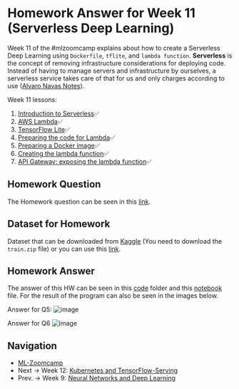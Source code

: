 # Homework Answer for Week 11 (Serverless Deep Learning)
Week 11 of the #mlzoomcamp explains about how to create a Serverless Deep Learning using `Dockerfile`, `tflite`, and `lambda function`.  **Serverless** is the concept of removing infrastructure considerations for deploying code. Instead of having to manage servers and infrastructure by ourselves, a serverless service takes care of that for us and only charges according to use ([Alvaro Navas Notes](https://github.com/ziritrion/ml-zoomcamp/blob/main/notes/09_serverless.md)).

Week 11 lessons:
1. [Introduction to Serverless](https://github.com/alexeygrigorev/mlbookcamp-code/blob/master/course-zoomcamp/09-serverless/01-intro.md):white_check_mark:
2. [AWS Lambda](https://github.com/alexeygrigorev/mlbookcamp-code/blob/master/course-zoomcamp/09-serverless/02-aws-lambda.md):white_check_mark:
3. [TensorFlow Lite](https://github.com/alexeygrigorev/mlbookcamp-code/blob/master/course-zoomcamp/09-serverless/03-tensorflow-lite.md):white_check_mark:
4. [Preparing the code for Lambda](https://github.com/alexeygrigorev/mlbookcamp-code/blob/master/course-zoomcamp/09-serverless/04-preparing-code.md):white_check_mark:
5. [Preparing a Docker image](https://github.com/alexeygrigorev/mlbookcamp-code/blob/master/course-zoomcamp/09-serverless/05-docker-image.md):white_check_mark:
6. [Creating the lambda function](https://github.com/alexeygrigorev/mlbookcamp-code/blob/master/course-zoomcamp/09-serverless/06-creating-lambda.md):white_check_mark:
7. [API Gateway: exposing the lambda function](https://github.com/alexeygrigorev/mlbookcamp-code/blob/master/course-zoomcamp/09-serverless/07-api-gateway.md):white_check_mark:

## Homework Question
The Homework question can be seen in this [link](https://github.com/alexeygrigorev/mlbookcamp-code/blob/master/course-zoomcamp/09-serverless/homework.md).

## Dataset for Homework
Dataset that can be downloaded from [Kaggle](https://www.kaggle.com/c/dogs-vs-cats/data) (You need to download the `train.zip` file) or you can use this [link](https://github.com/alexeygrigorev/large-datasets/releases/download/dogs-cats/train.zip).

## Homework Answer
The answer of this HW can be seen in this [code](https://github.com/madityarafip/My-Machine-Learning/tree/main/ML-Zoomcamp/HW-Week-11/HW11-Code) folder and this [notebook](https://github.com/madityarafip/My-Machine-Learning/blob/main/ML-Zoomcamp/HW-Week-11/MLZoomcamp_HW11.ipynb) file. For the result of the program can also be seen in the images below.

Answer for Q5:
![image](https://user-images.githubusercontent.com/42953630/144330020-487bec30-f5d0-49e7-8472-69a08917b2f9.png)



Answer for Q6
![image](https://user-images.githubusercontent.com/42953630/144330102-e35d4acc-a44f-4782-8994-21569b1f148f.png)



## Navigation
* [ML-Zoomcamp](https://github.com/madityarafip/My-Machine-Learning/tree/main/ML-Zoomcamp)
* Next  -> Week 12: [Kubernetes and TensorFlow-Serving](https://github.com/madityarafip/My-Machine-Learning/tree/main/ML-Zoomcamp)
* Prev. -> Week 9: [Neural Networks and Deep Learning](https://github.com/madityarafip/My-Machine-Learning/tree/main/ML-Zoomcamp/HW-Week-9)
